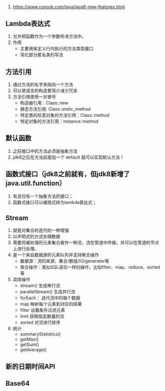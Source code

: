 ##
1. https://www.runoob.com/java/java8-new-features.html
## Lambda表达式
1. 允许把函数作为一个参数传进方法中。
2. 作用
	- 主要用来定义行内执行的方法类型接口
	- 简化部分匿名类的写法
## 方法引用
1. 通过方法的名字来指向一个方法
1. 可以使语言的构造更简介减少冗余
2. 方法引用使用一对冒号
	- 构造器引用：Class::new
	- 静态方法引用: Class::static_method
	- 特定类的任意对象的方法引用：Class::method
	- 特定对象的方法引用：instance::method
## 默认函数
1. 之前接口中的方法必须是抽象方法
2. jdk8之后在方法前面加一个  default 就可以实现默认方法！
## 函数式接口（jdk8之前就有，但jdk8新增了java.util.function）
1. 有且仅有一个抽象方法的接口；
2. 函数式接口可以被隐式转为lambda表达式；
## Stream
1. 就是对集合的迭代的一种增强
2. 以声明式的方式处理数据
3. 需要将被处理的元素集合看作一种流，流在管道中传输，并可以在管道的节点上进行处理。
4. 是一个来自数据源的元素队列并支持聚合操作
	- 数据源：流的来源，集合/数组/IO/generator等
	- 聚合操作：类似SQL语句一样的操作，比如filter、map、reduce、sorted等
5. 具体操作
	- stream() 生成串行流
	- parallelStream() 生成并行流
	- forEach： 迭代流中的每个数据
	- map 映射每个元素到对应的结果
	- filter 设置条件过滤元素
	- limit 获取指定数量的流
	- sorted 对流进行排序
6. 统计
	- summaryStatistics()
	- getMax()
	- getSum()
	- getAverage()
## 新的日期时间API
## Base64